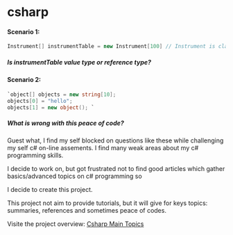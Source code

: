 csharp
======


#### Scenario 1:

```csharp
Instrument[] instrumentTable = new Instrument[100] // Instrument is class
```

##### Is instrumentTable value type or reference type?

#### Scenario 2: 
```csharp
`object[] objects = new string[10];
objects[0] = "hello"; 
objects[1] = new object(); `
```
##### What is wrong with this peace of code? 


Guest what, I find my self blocked on questions like these while challenging my self c# on-line assements.
I find many weak areas about my c# programming skills.

I decide to work on, but got frustrated not to find good articles which gather basics/advanced topics on c# programming so

I decide to create this project.

This project not aim to provide tutorials, but it will give for keys topics: summaries, references and sometimes peace of codes.

Visite the project overview: 
[Csharp Main Topics](http://saidmohamedali.github.io/csharp/)

